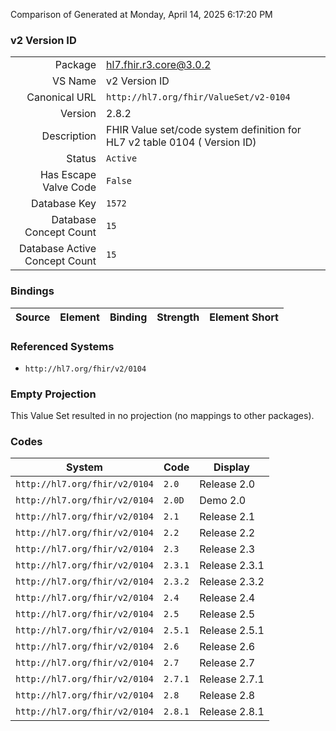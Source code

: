 Comparison of 
Generated at Monday, April 14, 2025 6:17:20 PM

### v2 Version ID

|      |     |
| ---: | --- |
| Package | hl7.fhir.r3.core@3.0.2 |
| VS Name | v2 Version ID |
| Canonical URL | `http://hl7.org/fhir/ValueSet/v2-0104` |
| Version | 2.8.2 |
| Description | FHIR Value set/code system definition for HL7 v2 table 0104 ( Version ID) |
| Status | `Active` |
| Has Escape Valve Code | `False` |
| Database Key | `1572` |
| Database Concept Count | `15` |
| Database Active Concept Count | `15` |
### Bindings

| Source | Element | Binding | Strength | Element Short |
| ------ | ------- | ------- | -------- | ------------- |

### Referenced Systems

* `http://hl7.org/fhir/v2/0104`
### Empty Projection

This Value Set resulted in no projection (no mappings to other packages).

### Codes

| System | Code | Display |
| ------ | ---- | ------- |
| `http://hl7.org/fhir/v2/0104` | `2.0` | Release 2.0 |
| `http://hl7.org/fhir/v2/0104` | `2.0D` | Demo 2.0 |
| `http://hl7.org/fhir/v2/0104` | `2.1` | Release 2.1 |
| `http://hl7.org/fhir/v2/0104` | `2.2` | Release 2.2 |
| `http://hl7.org/fhir/v2/0104` | `2.3` | Release 2.3 |
| `http://hl7.org/fhir/v2/0104` | `2.3.1` | Release 2.3.1 |
| `http://hl7.org/fhir/v2/0104` | `2.3.2` | Release 2.3.2 |
| `http://hl7.org/fhir/v2/0104` | `2.4` | Release 2.4 |
| `http://hl7.org/fhir/v2/0104` | `2.5` | Release 2.5 |
| `http://hl7.org/fhir/v2/0104` | `2.5.1` | Release 2.5.1 |
| `http://hl7.org/fhir/v2/0104` | `2.6` | Release 2.6 |
| `http://hl7.org/fhir/v2/0104` | `2.7` | Release 2.7 |
| `http://hl7.org/fhir/v2/0104` | `2.7.1` | Release 2.7.1 |
| `http://hl7.org/fhir/v2/0104` | `2.8` | Release 2.8 |
| `http://hl7.org/fhir/v2/0104` | `2.8.1` | Release 2.8.1 |
